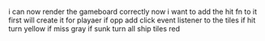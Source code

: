 i can now render the gameboard correctly now i want to add the hit fn to it
first will create it for playaer
if opp add click event listener to the tiles if hit turn yellow if miss gray if sunk turn all ship tiles red
